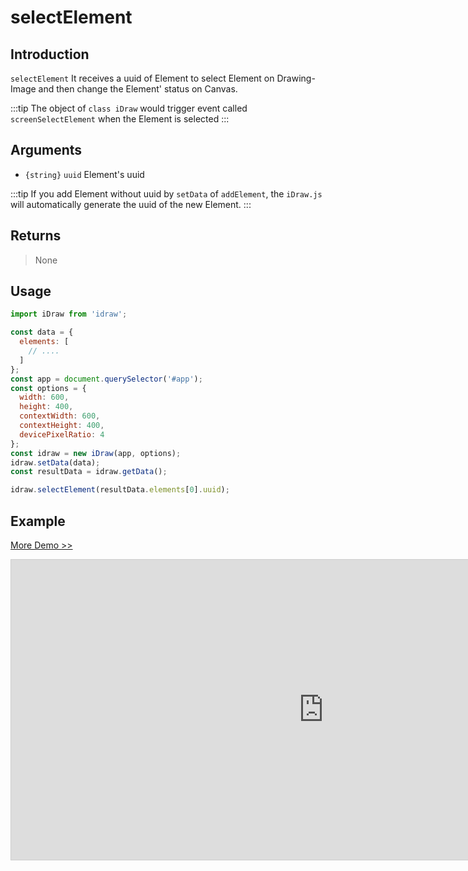 # selectElement

## Introduction

`selectElement` It receives a uuid of Element to select Element on Drawing-Image and then change the Element' status on Canvas.

:::tip
The object of `class iDraw` would trigger event called `screenSelectElement` when the Element is selected
:::

## Arguments

- `{string}` `uuid` Element's uuid

:::tip
If you add Element without uuid by `setData` of `addElement`, the `iDraw.js` will automatically generate the uuid of the new Element.
:::

## Returns

> None

## Usage

```js
import iDraw from 'idraw';

const data = {
  elements: [
    // ....
  ]
};
const app = document.querySelector('#app');
const options = {
  width: 600,
  height: 400,
  contextWidth: 600,
  contextHeight: 400,
  devicePixelRatio: 4
};
const idraw = new iDraw(app, options);
idraw.setData(data);
const resultData = idraw.getData();

idraw.selectElement(resultData.elements[0].uuid);
```

## Example

[More Demo >>](https://idraw.js.org/playground/?demo=api-selectElement)

<iframe class="idraw-playground-preview" 
  src="https://idraw.js.org/playground/?demo=api-selectElement&header=false&sider=false&default-editor-split=50" 
  width="1000" height="480" frameborder="no" border="0"
  style="border: 1px solid #cecece; margin: 0px auto;"
></iframe>
